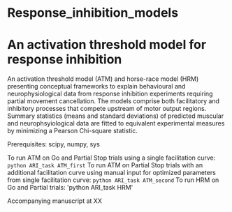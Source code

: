 # Response_inhibition_models
# An activation threshold model for response inhibition  

An activation threshold model (ATM) and horse-race model (HRM) presenting conceptual frameworks to explain behavioural and neurophysiological data from response inhibition experiments  requiring partial movement cancellation. The models comprise both facilitatory and inhibitory processes that compete upstream of motor output regions. Summary statistics (means and standard  deviations) of predicted muscular and neurophsyiological data are fitted to equivalent experimental measures by minimizing a Pearson Chi-square statistic.  

Prerequisites: scipy, numpy, sys  

To run ATM on Go and Partial Stop trials using a single facilitation curve: `python ARI_task ATM_first` 
To run ATM on Partial Stop trials with an additional facilitation curve using manual input for optimized parameters from single facilitation curve: `python ARI_task ATM_second` 
To run HRM on Go and Partial trials: 'python ARI_task HRM'  

Accompanying manuscript at XX
